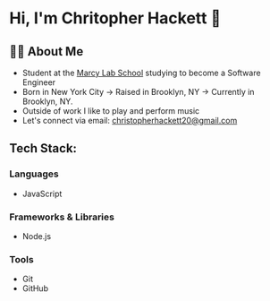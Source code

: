 # Hi, I'm Chritopher Hackett 👋

## 👨‍🏫 About Me
- Student at the [Marcy Lab School](https://www.marcylabschool.org/) studying to become a Software Engineer
- Born in New York City → Raised in Brooklyn, NY → Currently in Brooklyn, NY.
- Outside of work I like to play and perform music
- Let's connect via email: christopherhackett20@gmail.com

## Tech Stack:

### Languages
- JavaScript

### Frameworks & Libraries
- Node.js

### Tools
- Git
- GitHub